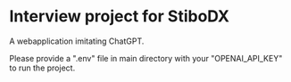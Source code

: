 # Interview project for StiboDX

A webapplication imitating ChatGPT.

Please provide a ".env" file in main directory with your "OPENAI_API_KEY" to run the project.
